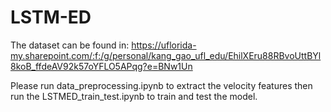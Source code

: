 # LSTM-ED

The dataset can be found in: https://uflorida-my.sharepoint.com/:f:/g/personal/kang_gao_ufl_edu/EhilXEru88RBvoUttBYl8koB_ffdeAV92k57oYFLO5APqg?e=BNw1Un

Please run data_preprocessing.ipynb to extract the velocity features then run the LSTMED_train_test.ipynb to train and test the model.
